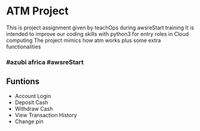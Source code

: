 # ATM Project
This is project assignment given by teachOps during awsreStart training
It is intended to improve our coding skills with python3 for entry roles in Cloud computing
The project mimics how atm works plus some extra functionalities
### #azubi africa #awsreStart

## Funtions
 * Account Login
 * Deposit Cash
 * Withdraw Cash
 * View Transaction History
 * Change pin
 
 
